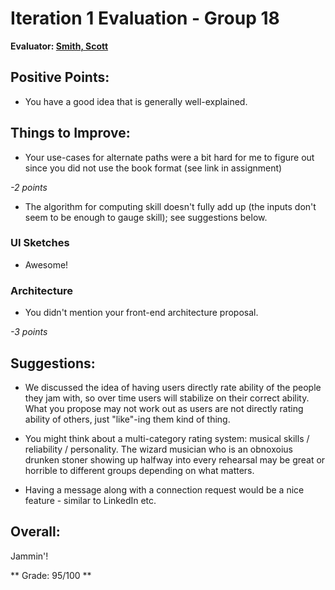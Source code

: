 # Iteration 1 Evaluation - Group 18

**Evaluator: [Smith, Scott](mailto:scott@cs.jhu.edu)**

## Positive Points:

* You have a good idea that is generally well-explained.

## Things to Improve:

* Your use-cases for alternate paths were a bit hard for me to figure out since you did not use the book format (see link in assignment) 

*-2 points*

* The algorithm for computing skill doesn't fully add up (the inputs don't seem to be enough to gauge skill); see suggestions below.

### UI Sketches

* Awesome!

### Architecture

* You didn't mention your front-end architecture proposal.

*-3 points*

## Suggestions:

* We discussed the idea of having users directly rate ability of the people they jam with, so over time users will stabilize on their correct ability.  What you propose may not work out as users are not directly rating ability of others, just "like"-ing them kind of thing.  

* You might think about a multi-category rating system: musical skills / reliability / personality.  The wizard musician who is an obnoxoius drunken stoner showing up halfway into every rehearsal may be great or horrible to different groups depending on what matters.

* Having a message along with a connection request would be a nice feature - similar to LinkedIn etc.

## Overall:

Jammin'!

** Grade: 95/100 **
